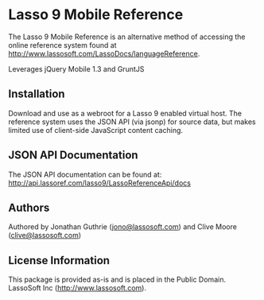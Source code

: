 Lasso 9 Mobile Reference
==============================

The Lasso 9 Mobile Reference is an alternative method of accessing the online reference system found at http://www.lassosoft.com/LassoDocs/languageReference.

Leverages jQuery Mobile 1.3 and GruntJS

## Installation

Download and use as a webroot for a Lasso 9 enabled virtual host. 
The reference system uses the JSON API (via jsonp) for source data, but makes limited use of client-side JavaScript content caching.

## JSON API Documentation

The JSON API documentation can be found at: 
http://api.lassoref.com/lasso9/LassoReferenceApi/docs

## Authors

Authored by Jonathan Guthrie (jono@lassosoft.com) and Clive Moore (clive@lassosoft.com)

## License Information

This package is provided as-is and is placed in the Public Domain.
LassoSoft Inc (http://www.lassosoft.com).